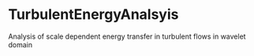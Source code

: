 # TurbulentEnergyAnalsyis
Analysis of scale dependent energy transfer in turbulent flows in wavelet domain 
